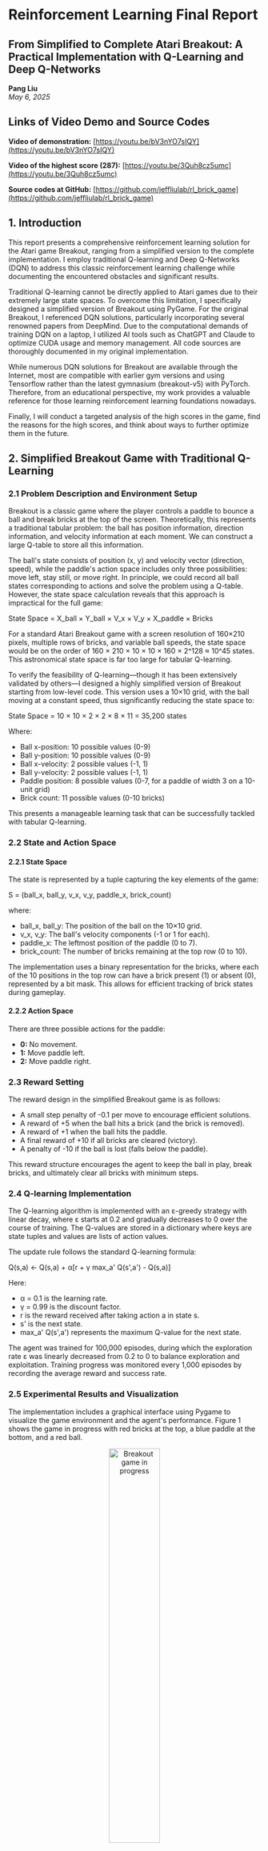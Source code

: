 # Reinforcement Learning Final Report
## From Simplified to Complete Atari Breakout: A Practical Implementation with Q-Learning and Deep Q-Networks

**Pang Liu**  
*May 6, 2025*

## Links of Video Demo and Source Codes

**Video of demonstration:** [https://youtu.be/bV3nYO7sIQY](https://youtu.be/bV3nYO7sIQY)

**Video of the highest score (287):** [https://youtu.be/3Quh8cz5umc](https://youtu.be/3Quh8cz5umc)

**Source codes at GitHub:** [https://github.com/jeffliulab/rl_brick_game](https://github.com/jeffliulab/rl_brick_game)

## 1. Introduction

This report presents a comprehensive reinforcement learning solution for the Atari game Breakout, ranging from a simplified version to the complete implementation. I employ traditional Q-learning and Deep Q-Networks (DQN) to address this classic reinforcement learning challenge while documenting the encountered obstacles and significant results.

Traditional Q-learning cannot be directly applied to Atari games due to their extremely large state spaces. To overcome this limitation, I specifically designed a simplified version of Breakout using PyGame. For the original Breakout, I referenced DQN solutions, particularly incorporating several renowned papers from DeepMind. Due to the computational demands of training DQN on a laptop, I utilized AI tools such as ChatGPT and Claude to optimize CUDA usage and memory management. All code sources are thoroughly documented in my original implementation.

While numerous DQN solutions for Breakout are available through the Internet, most are compatible with earlier gym versions and using Tensorflow rather than the latest gymnasium (breakout-v5) with PyTorch. Therefore, from an educational perspective, my work provides a valuable reference for those learning reinforcement learning foundations nowadays.

Finally, I will conduct a targeted analysis of the high scores in the game, find the reasons for the high scores, and think about ways to further optimize them in the future.

## 2. Simplified Breakout Game with Traditional Q-Learning

### 2.1 Problem Description and Environment Setup

Breakout is a classic game where the player controls a paddle to bounce a ball and break bricks at the top of the screen. Theoretically, this represents a traditional tabular problem: the ball has position information, direction information, and velocity information at each moment. We can construct a large Q-table to store all this information.

The ball's state consists of position (x, y) and velocity vector (direction, speed), while the paddle's action space includes only three possibilities: move left, stay still, or move right. In principle, we could record all ball states corresponding to actions and solve the problem using a Q-table. However, the state space calculation reveals that this approach is impractical for the full game:

State Space = X_ball × Y_ball × V_x × V_y × X_paddle × Bricks

For a standard Atari Breakout game with a screen resolution of 160×210 pixels, multiple rows of bricks, and variable ball speeds, the state space would be on the order of 160 × 210 × 10 × 10 × 160 × 2^128 ≈ 10^45 states. This astronomical state space is far too large for tabular Q-learning.

To verify the feasibility of Q-learning—though it has been extensively validated by others—I designed a highly simplified version of Breakout starting from low-level code. This version uses a 10×10 grid, with the ball moving at a constant speed, thus significantly reducing the state space to:

State Space = 10 × 10 × 2 × 2 × 8 × 11 = 35,200 states

Where:
- Ball x-position: 10 possible values (0-9)
- Ball y-position: 10 possible values (0-9)
- Ball x-velocity: 2 possible values (-1, 1)
- Ball y-velocity: 2 possible values (-1, 1)
- Paddle position: 8 possible values (0-7, for a paddle of width 3 on a 10-unit grid)
- Brick count: 11 possible values (0-10 bricks)

This presents a manageable learning task that can be successfully tackled with tabular Q-learning.

### 2.2 State and Action Space

#### 2.2.1 State Space

The state is represented by a tuple capturing the key elements of the game:

S = (ball_x, ball_y, v_x, v_y, paddle_x, brick_count)

where:
- ball_x, ball_y: The position of the ball on the 10×10 grid.
- v_x, v_y: The ball's velocity components (-1 or 1 for each).
- paddle_x: The leftmost position of the paddle (0 to 7).
- brick_count: The number of bricks remaining at the top row (0 to 10).

The implementation uses a binary representation for the bricks, where each of the 10 positions in the top row can have a brick present (1) or absent (0), represented by a bit mask. This allows for efficient tracking of brick states during gameplay.

#### 2.2.2 Action Space

There are three possible actions for the paddle:
- **0:** No movement.
- **1:** Move paddle left.
- **2:** Move paddle right.

### 2.3 Reward Setting

The reward design in the simplified Breakout game is as follows:
- A small step penalty of -0.1 per move to encourage efficient solutions.
- A reward of +5 when the ball hits a brick (and the brick is removed).
- A reward of +1 when the ball hits the paddle.
- A final reward of +10 if all bricks are cleared (victory).
- A penalty of -10 if the ball is lost (falls below the paddle).

This reward structure encourages the agent to keep the ball in play, break bricks, and ultimately clear all bricks with minimum steps.

### 2.4 Q-learning Implementation

The Q-learning algorithm is implemented with an ε-greedy strategy with linear decay, where ε starts at 0.2 and gradually decreases to 0 over the course of training. The Q-values are stored in a dictionary where keys are state tuples and values are lists of action values.

The update rule follows the standard Q-learning formula:

Q(s,a) ← Q(s,a) + α[r + γ max_a' Q(s',a') - Q(s,a)]

Here:
- α = 0.1 is the learning rate.
- γ = 0.99 is the discount factor.
- r is the reward received after taking action a in state s.
- s' is the next state.
- max_a' Q(s',a') represents the maximum Q-value for the next state.

The agent was trained for 100,000 episodes, during which the exploration rate ε was linearly decreased from 0.2 to 0 to balance exploration and exploitation. Training progress was monitored every 1,000 episodes by recording the average reward and success rate.

### 2.5 Experimental Results and Visualization

The implementation includes a graphical interface using Pygame to visualize the game environment and the agent's performance. Figure 1 shows the game in progress with red bricks at the top, a blue paddle at the bottom, and a red ball.

<div align="center">
<img src="docs/readme/1_1_running_graph.png" width="45%" alt="Breakout game in progress"/>

**Figure 1:** Breakout game in progress. The red blocks at the top represent bricks, the blue rectangle at the bottom represents the paddle, and the red circle represents the ball.
</div>

<div align="center">
<img src="docs/readme/1_2_running_graph.png" width="45%" alt="Breakout game after successfully clearing all bricks"/>

**Figure 2:** Breakout game after successfully clearing all bricks, demonstrating that the agent has learned an effective policy.
</div>

After completing the training, the agent demonstrated its ability to successfully play the game and clear all bricks, as shown in Figure 2. The learning progression was tracked through episode rewards and success rates.

Figure 3 displays the learning curves for the Q-learning agent. The left graph shows the episode rewards (blue) and their moving average (red), while the right graph shows the success rate (green) over the training episodes. The success rate is defined as the proportion of episodes where the agent managed to clear all bricks.

<div align="center">
<img src="docs/readme/1_3_learning_rate.png" width="80%" alt="Learning curves for the Q-learning agent"/>

**Figure 3:** Learning curves for the Q-learning agent in the simplified Breakout environment. Left: episode rewards and their moving average. Right: success rate over training episodes.
</div>

The learning curves demonstrate that the Q-learning agent successfully learned to play the simplified Breakout game. Initially, the rewards were low and highly variable, but as training progressed, the agent achieved consistently higher rewards and an increasing success rate. By the end of training, the agent was regularly achieving successful brick clearance, demonstrating that traditional Q-learning can effectively solve this reduced-complexity version of the Breakout game.

This experiment confirms the theoretical feasibility of using tabular Q-learning for the Breakout task when the state space is manageable. However, for the full-scale Atari Breakout game with a much larger state space, more sophisticated approaches such as Deep Q-Networks (DQN) are necessary, which we will explore in the next section.

## 3. Atari Breakout with DQN Solution

### 3.1 Motivation for Deep Q-Networks

In the previous section, we successfully demonstrated that Q-learning can solve a simplified version of the Breakout game with a manageable state space. However, when tackling the actual Atari Breakout game, we face a significantly more challenging scenario due to the enormous state space. The standard Atari games operate at a resolution of 160×210 pixels, with each pixel potentially having multiple color values. If we were to represent the state directly, the resulting state space would be astronomical (on the order of 10^45 possible states), making tabular Q-learning completely impractical.

Deep Q-Networks (DQN) address this challenge by using deep neural networks as function approximators to estimate the Q-values from high-dimensional sensory inputs. DQN enables end-to-end reinforcement learning, where the agent learns directly from raw pixel inputs without requiring hand-engineered features. This approach was pioneered by DeepMind in their groundbreaking 2015 Nature paper, which demonstrated human-level performance on 49 Atari 2600 games.

A key advantage of DQN is its end-to-end learning capability. Unlike the simplified Q-learning approach that required explicit state representation, DQN learns directly from raw pixel inputs. This is particularly valuable for the Atari Breakout environment where:

- The state space is extremely large (raw pixels)
- The exact positions of game elements (ball, paddle, bricks) are not directly accessible
- The relationship between visual input and optimal actions is complex

This end-to-end approach eliminates the need for manual feature engineering and allows the network to discover relevant features automatically through training.

### 3.2 State and Action Space for Atari Breakout

For the full Atari Breakout environment:

#### 3.2.1 State Space

Unlike the simplified version where the state is represented by a small tuple of game elements, the DQN approach uses pre-processed screen pixels as input:
- **Raw Input**: 160×210 RGB pixel values from the Atari emulator
- **Pre-processed Input**: 84×84 grayscale images, normalized to [0,1]
- **Stacked Frames**: 4 consecutive frames stacked together to capture motion information (resulting in a 4×84×84 tensor)

The pre-processing pipeline involves:
1. Cropping the image to remove score displays and irrelevant areas (from 210 to 160 pixels in height)
2. Resizing to 84×84 pixels
3. Converting to grayscale to reduce dimensionality
4. Normalizing pixel values to the range [0,1]
5. Stacking 4 consecutive frames to provide temporal information

#### 3.2.2 Action Space

The Atari Breakout environment provides 4 discrete actions:
- **0**: NOOP (no operation)
- **1**: FIRE (start the game/launch a new ball)
- **2**: RIGHT (move paddle right)
- **3**: LEFT (move paddle left)

### 3.3 DQN Architecture and Implementation

#### 3.3.1 Network Architecture

Following DeepMind's standard configuration, our DQN implements a convolutional neural network with:

- **Input Layer**: 4×84×84 tensor (4 stacked, pre-processed frames)
- **Convolutional Layers**:
  - Conv1: 32 filters of size 8×8 with stride 4, followed by ReLU
  - Conv2: 64 filters of size 4×4 with stride 2, followed by ReLU
  - Conv3: 64 filters of size 3×3 with stride 1, followed by ReLU
- **Fully Connected Layers**:
  - FC1: 512 units with ReLU activation
  - Output: Linear layer with 4 units (one for each action)

This architecture progressively extracts higher-level visual features from the raw pixel input, culminating in Q-value estimates for each possible action.

#### 3.3.2 Key DQN Techniques

Several crucial techniques are employed to stabilize training:

**Experience Replay Buffer**  
The agent stores transitions (s, a, r, s', done) in a replay buffer with capacity 70,000. During training, random batches of 64 experiences are sampled from this buffer, breaking the temporal correlation between consecutive samples and improving learning stability.

**Target Network**  
We maintain two separate networks:
- **Policy Network**: Updated every iteration through gradient descent
- **Target Network**: Periodically updated to match the policy network (every 500 iterations)

This stabilizes training by preventing the oscillation that would occur if the target values were constantly changing during updates.

**Epsilon-Greedy Exploration**  
The agent uses an ε-greedy policy with linear decay:
- Starting ε = 1.0 (100% random actions)
- Decay factor of 0.999 per target network update
- Minimum ε = 0.01 (1% random actions)

### 3.4 DQN Training Algorithm

The DQN algorithm implements the following update rule for Q-learning using temporal difference (TD) learning:

Loss = Huber(Q_policy(s,a) - y)  
y = r + γ max_a' Q_target(s',a') · (1 - done)

Where:
- Q_policy(s,a) is the Q-value from the policy network
- Q_target(s',a') is the Q-value from the target network
- r is the reward received
- γ = 0.99 is the discount factor
- done is a binary flag indicating whether the episode has terminated
- Huber is the Huber loss (smooth L1), which is less sensitive to outliers than squared error

The optimization process uses Adam optimizer with a learning rate of 10^-4 and includes gradient clipping to prevent exploding gradients.

### 3.5 Experimental Results

The DQN agent was trained for 200,000 iterations, with each iteration consisting of 10 environment interactions followed by a training step on a batch of 64 experiences. Figure 4 displays the learning curves.

<div align="center">
<img src="docs/readme/2_dqn_200k_plot.png" width="100%" alt="DQN learning curves over 200,000 iterations"/>

**Figure 4:** DQN learning curves over 200,000 iterations. Top left: Evaluation reward (average of 3 games). Top right: Training reward (moving average). Bottom left: Training loss (moving average). Bottom right: Exploration rate (epsilon) decay.
</div>

Analysis of the results reveals:

- **Evaluation Reward**: The agent's performance improved significantly, reaching an average reward of over 15 points in the best evaluations. This corresponds to clearing multiple rows of bricks consistently.
    
- **Training Reward**: The moving average of rewards during training shows a gradual upward trend, indicating progressive learning.
    
- **Training Loss**: The loss initially increases as the agent discovers new state-action patterns, then stabilizes as learning progresses, showing that the neural network is converging to a stable solution.
    
- **Exploration Rate**: The epsilon parameter decays smoothly from 1.0 to approximately 0.67 over the 200,000 iterations, gradually shifting from exploration to exploitation.

The DQN agent successfully learned to play Atari Breakout directly from pixel inputs, demonstrating the power of deep reinforcement learning to address problems with enormous state spaces. While the performance does not yet match human expert level (which typically scores above 30 points), the learning trends indicate that extended training would likely yield further improvements.

## 4. Optimization on DQN

### 4.1 Motivation for Further Optimization

The results from the previous section demonstrate that the end-to-end DQN approach is indeed feasible for solving the Atari Breakout game. However, several challenges emerged during the implementation process:

- The standard training process for DQN typically requires millions of iterations to reach human-level performance, which is computationally intensive.
- Training on consumer-grade hardware (like my laptop) presents additional challenges such as memory constraints, thermal throttling, and the risk of training interruptions.

To address these issues, I leveraged AI tools such as ChatGPT and Claude to optimize the training environment and create a robust training script with checkpoint-based recovery capabilities. This allowed for extended training sessions that could be paused and resumed, making it possible to conduct experiments with 1 million, 2 million, and even 6 million training iterations on consumer hardware.

### 4.2 Memory Management and Training Resilience

The first major optimization focused on memory management and training resilience. The code was enhanced with several key improvements:

- **Memory monitoring and management**: Added functions to track memory usage and perform garbage collection when needed.
    
- **Memory-efficient replay buffer**: Modified the replay buffer to store frames as uint8 instead of float32, reducing memory usage by approximately 75%.
    
- **Adaptive batch sizing**: Implemented a system that automatically reduces batch size when memory issues are detected.
    
- **Training checkpoints**: Added functionality to save and load training progress, allowing for recovery after interruptions.

These optimizations made it possible to run extended training sessions on limited hardware while maintaining training stability.

### 4.3 Training with 1 Million Iterations

With the optimized training environment, I conducted a training session for 1 million iterations. Figure 5 shows the learning curves for this extended training.

<div align="center">
<img src="docs/readme/3_dqn_1M_plot.png" width="100%" alt="DQN learning curves over 1 million iterations"/>

**Figure 5:** DQN learning curves over 1 million iterations. Top left: Evaluation reward. Top right: Training reward (moving average). Bottom left: Training loss (moving average). Bottom right: Exploration rate (epsilon) decay.
</div>

The 1 million iteration training results show significant improvements over the 200,000 iteration baseline: the highest score exceeded 60 points and was able to stabilize at more than 30 points; the overall level of training rewards continued to improve steadily; the loss stabilized around 0.01 after an initial exploration phase, indicating good convergence properties.

### 4.4 Further Extensions to 2 Million Iterations

To investigate whether additional training would yield further improvements, I extended the training to 2 million iterations. Figure 6 shows the learning curves for this more extensive training session.

<div align="center">
<img src="docs/readme/4_dqn_2M_plot.png" width="100%" alt="DQN learning curves over 2 million iterations"/>

**Figure 6:** DQN learning curves over 2 million iterations. Shows continued improvement in performance beyond the 1 million iteration mark.
</div>

During the extended 2 million-iteration run, the Evaluation reward rose to over 100, and the overall performance level remained stable at over 40; the Training reward also rose to a higher level, showing a better performance level overall.

### 4.5 Pushing the Limits: 2-6 Million Iterations

After observing the promising results from the 2 million iteration training, I decided to push the boundaries further by extending the training to 6 million iterations. Due to the computational constraints of consumer hardware, this required significant code restructuring and optimization beyond what was implemented in the previous training phases.

<div align="center">
<img src="docs/readme/5_dqn_2M-to-6M_plot.png" width="100%" alt="DQN learning curves over extended training from 2 million to 6 million iterations"/>

**Figure 7:** DQN learning curves over extended training from 2 million to 6 million iterations. This training was resumed from the 2 million iteration checkpoint and continued with enhanced memory management and adaptive epsilon decay.
</div>

#### 4.5.1 Optimization in training environment

To support this extended training duration and sustain training across several days on limited hardware, I used AI tools to help me enhance the codes and implemented a more sophisticated code architecture with several specialized modules.

- **Modular Code Organization**: The monolithic implementation was split into specialized modules.
    
- **Enhanced Checkpoint System**: The revised checkpoint system included state preservation for policy networks, target networks, optimizer states, training histories, and configuration settings.
    
- **Command-line Interface**: Added support for CLI arguments to specify checkpoint paths, iteration counts, and epsilon values.
    
- **Multi-Level Memory Monitoring**: Introduced tiered memory thresholds (80% warning, 85% action) with corresponding responses.
    
- **Dynamic Buffer Management**: The replay buffer automatically reduces its size when memory pressure is detected.
    
- **Tensor Management**: Added explicit tensor cleanup and CUDA synchronization.
    
- **Memory Leak Detection**: Implemented periodic memory leak tracking using the `tracemalloc` module to identify and address potential memory leaks during long training sessions.

#### 4.5.2 Advanced Epsilon Control Strategy

For this extended training, I implemented a more sophisticated epsilon decay strategy:

- **Three-Phase Epsilon Scheduling**: 
  1. **Initial Phase** (0-2M iterations): Maintained epsilon at 0.05 to preserve exploration
  2. **Decay Phase** (2M-5M iterations): Linear decay from 0.05 to 0.005
  3. **Final Phase** (5M-6M iterations): Fixed at 0.005 for fine-tuning

#### 4.5.3 Results and Analysis

After 6M training, the highest Evaluation reward can reach 175, which has reached the level of human players. At least when I play myself, I can't play every game to such a high score of 175, because the speed of the ball will be very fast in the high segment.

However, the limitations are also obvious. I think it has something to do with the size of my replay buffer space. I only used a replay buffer of 100,000, but for 6M training, the information I saw on the Internet generally requires a larger level, even a replay buffer of 1 million, but this level has exceeded the limit of my computer. In order to solve this problem, in addition to increasing the replay buffer, the Double DQN paper also shows a better improved DQN strategy, which uses a faster convergence speed to solve the problem of requiring a relatively large replay buffer.

## 5. A more in-depth analysis: High-scoring case studies

In Chapter 4, we used neural networks combined with Q-learning to achieve high-score cases, but according to the images, we can also clearly see that high scores are not common. So for the breakout game, under what circumstances can we get significantly high scores? Why is it difficult to sustain such high scores?

In Chapter 4, I analyzed the difficulty of sustaining high scores as insufficient computer hardware conditions, but after a deeper analysis, I found that things are not that simple.

After 1M training, as shown in Figure 5, the evaluation reward can be stabilized between 30-40, and some times it reaches more than 60; after 2M training, as shown in Figure 6, the evaluation reward can be stabilized between 40-80, but some times it reaches more than 100; and after 6M training, as shown in Figure 7, the evaluation reward becomes more unstable, most of the time it remains between 50-100, and a few times it can reach 175.

In order to explore the specific performance, I wrote the evaluate script, performed a visual evaluation analysis of different models, and found the reasons for some high scores. In Figure 8 and Figure 9, I showed two screenshots of a test scene, and you can see that the game reached 287 points, which is far higher than the average performance of the model. The reason is obvious. The agent accidentally created a "tunnel" through which the ball can enter the upper space, and to a certain extent, it can trap the ball in the upper space and knock down bricks on a large scale. After checking the game information online, I found that this is the game strategy of the game master, and the agent accidentally discovered this strategy and demonstrated the execution of this strategy in multiple tests. I evaluated about 50 games and found that the tunnel phenomenon appeared 5 times in my 50 simulations, indicating that this situation is not an isolated case. And I found that the agent always tends to hit the ball to one side (especially the left side) rather than the center in many cases. This strategy increases the possibility of the formation of the left tunnel to a certain extent. In other words, the agent has preliminarily discovered this strategy in 6M trainings and is moving closer to it.

<div align="center">
<img src="docs/readme/high_score_1.png" width="45%" alt="First half of a scene from one of the highest test score cases"/>

**Figure 8:** This image shows the first half of a scene from one of the highest test score cases.
</div>

<div align="center">
<img src="docs/readme/high_score_2.png" width="45%" alt="A scene near the end of the highest test score case"/>

**Figure 9:** This screenshot shows a scene near the end of the highest test score case.
</div>

## 6. Conclusion

In this report, I have demonstrated a complete reinforcement learning pipeline for the Atari Breakout game, beginning with a highly simplified 10×10 grid environment solved via traditional tabular Q-learning and culminating in a full-scale Deep Q-Network (DQN) solution trained directly from raw pixel inputs. The simplified PyGame implementation confirmed that tabular methods can work when the state space is constrained, achieving consistent brick clearance within a manageable number of episodes. Transitioning to the full Atari environment, I employed the canonical DQN architecture—with experience replay, target networks, and ε-greedy exploration—to learn effective policies from high-dimensional visual observations. Through successive training phases (200 K, 1 M, 2 M, and up to 6 M iterations), with the help of AI tools' optimization in memory management and checkpoint resilience, the agent ultimately reaching human-level performance peaks (≈175 points) and uncovering emergent high‐score tunnel strategies.

The in-depth case study of high‐score episodes revealed that the agent, having been exposed to extensive training and optimized memory management, can discover advanced gameplay tactics akin to expert human strategies. Nevertheless, sustaining these high‐score runs remains challenging due to limitations in replay buffer capacity and the stochastic nature of exploration. Future work will explore enhanced DQN variants such as Double DQN, Prioritized Experience Replay, and Dueling Networks, as well as larger replay buffers or distributed training frameworks to further stabilize and accelerate learning. Overall, this practical implementation provides both a clear pedagogical path from tabular to deep methods and a robust foundation for advancing deep reinforcement learning research on complex, high-dimensional tasks.

## 7. References

- Mnih, V., Kavukcuoglu, K., Silver, D., Graves, A., Antonoglou, I., Wierstra, D., & Riedmiller, M. (2015). Playing Atari with Deep Reinforcement Learning. *Nature*, 518(7540), 529-533.
    
- Van Hasselt, H., Guez, A., & Silver, D. (2016). Deep Reinforcement Learning with Double Q-learning. *AAAI Conference on Artificial Intelligence*.
    
- Mnih, V., Puigdomènech Badia, A., Mirza, M., Graves, A., Harley, T., Lillicrap, T. P., Silver, D., & Kavukcuoglu, K. (2016). Asynchronous Methods for Deep Reinforcement Learning. *International Conference on Machine Learning*.
    
- Wang, Z., Schaul, T., Hessel, M., van Hasselt, H., Lanctot, M., & de Freitas, N. (2016). Dueling Network Architectures for Deep Reinforcement Learning. *International Conference on Machine Learning*.
    
- Berges, V., Rao, P., & Pryzant, R. Reinforcement Learning for Atari Breakout. *Stanford University CS 221 Project Paper*.
    
- Sutton, R. S., & Barto, A. G. (2018). *Reinforcement Learning: An Introduction* (2nd Edition). MIT Press.
    
- Schulman, J., Wolski, F., Dhariwal, P., Radford, A., & Klimov, O. (2017). Proximal Policy Optimization Algorithms. *arXiv preprint arXiv:1707.06347*.
    
- Schaul, T., Quan, J., Antonoglou, I., & Silver, D. (2016). Prioritized Experience Replay. *International Conference on Learning Representations*.
    
- Lin, L. J. (1992). Self-improving reactive agents based on reinforcement learning, planning and teaching. *Machine Learning*, 8(3-4), 293-321.
    
- Thrun, S., & Schwartz, A. (1993). Issues in using function approximation for reinforcement learning. *Proceedings of the Fourth Connectionist Models Summer School*, 255-263.
    
- Kaebling, L. P., Littman, M. L., & Moore, A. W. (1996). Reinforcement learning: A survey. *Journal of Artificial Intelligence Research*, 4, 237-285.